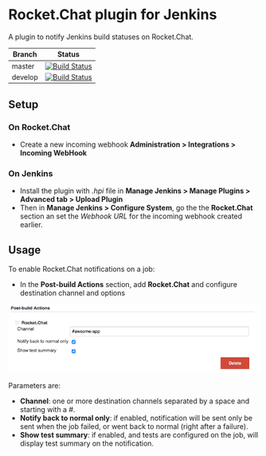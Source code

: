 # Rocket.Chat plugin for Jenkins

A plugin to notify Jenkins build statuses on Rocket.Chat.

| Branch   |      Status                                                                                                                                |
|----------|:------------------------------------------------------------------------------------------------------------------------------------------:|
| master | [![Build Status](https://travis-ci.org/zippy1978/rocketchat-jenkins-plugin.svg?branch=master)](https://travis-ci.org/Backelite/sonar-swift)  |
| develop| [![Build Status](https://travis-ci.org/zippy1978/rocketchat-jenkins-plugin.svg?branch=develop)](https://travis-ci.org/Backelite/sonar-swift) |

## Setup

### On Rocket.Chat

* Create a new incoming webhook **Administration > Integrations > Incoming WebHook**

### On Jenkins

* Install the plugin with *.hpi* file in **Manage Jenkins > Manage Plugins > Advanced tab > Upload Plugin**
* Then in **Manage Jenkins > Configure System**, go the the **Rocket.Chat** section an set the *Webhook URL* for the incoming webhook created earlier.

## Usage

To enable Rocket.Chat notifications on a job:

* In the **Post-build Actions** section, add **Rocket.Chat** and configure destination channel and options

![job](doc/job.png)


Parameters are:

* **Channel**: one or more destination channels separated by a space and starting with a #.
* **Notify back to normal only**: if enabled, notification will be sent only be sent when the job failed, or went back to normal (right after a failure).
* **Show test summary**: if enabled, and tests are configured on the job, will display test summary on the notification.



